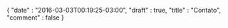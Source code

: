 {
  "date" : "2016-03-03T00:19:25-03:00",
  "draft" : true,
  "title" : "Contato",
  "comment" : false
}
